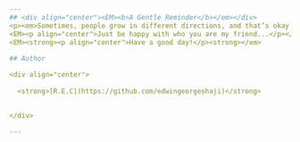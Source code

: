 ```yaml
---
## <div align="center"><EM><b>A Gentle Reminder</b></em></div>
<p><em>Sometimes, people grow in different directions, and that’s okay. What matters most is how you rebuild yourself and find happiness within.</EM> </p>
<EM><p align="center">Just be happy with who you are my friend...</p></em>
<EM><strong><p align="center">Have a good day!</p><strong></em>
  
## Author

<div align="center">
  
  <strong>[R.E.C](https://github.com/edwingeorgeshaji)</strong>

  
</div>

---
```


